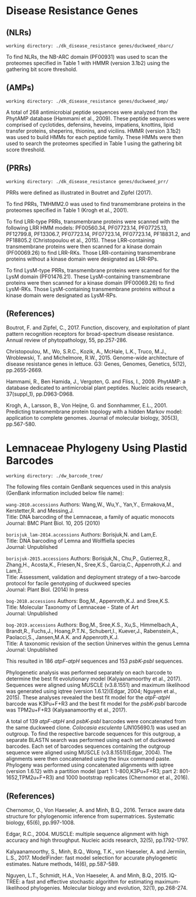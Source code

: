 # Disease Resistance Genes

## (NLRs)

`working directory: ./dk_disease_resistance genes/duckweed_nbarc/`

To find NLRs, the NB-ARC domain (PF00931) was used to scan the proteomes specified in Table 1 with HMMR (version 3.1b2) using the gathering bit score threshold.

## (AMPs)

`working directory: ./dk_disease_resistance genes/duckweed_amp/`

A total of 268 antimicrobial peptide sequences were analyzed from the PhytAMP database (Hammami et al., 2009). These peptide sequences were comprised of cyclotides, defensins, heveins, impatiens, knottins, lipid transfer proteins, sheperins, thionins, and vicilins. HMMR (version 3.1b2) was used to build HMMs for each peptide family. These HMMs were then used to search the proteomes specified in Table 1 using the gathering bit score threshold.
 
## (PRRs)

`working directory: ./dk_disease_resistance genes/duckweed_prr/`

PRRs were defined as illustrated in Boutret and Zipfel (2017).
 
To find PRRs, TMHMM2.0 was used to find transmembrane proteins in the proteomes specified in Table 1 (Krogh et al., 2001).

To find LRR-type PRRs, transmembrane proteins were scanned with the following LRR HMM models: PF00560.34, PF07723.14, PF07725.13, PF12799.8, PF13306.7, PF07723.14, PF07723.14, PF07723.14, PF18831.2, and PF18805.2 (Christopoulou et al., 2015). These LRR-containing transmembrane proteins were then scanned for a kinase domain (PF00069.26) to find LRR-RKs. Those LRR-containing transmembrane proteins without a kinase domain were designated as LRR-RPs.

To find LysM-type PRRs, transmembrane proteins were scanned for the LysM domain (PF01476.21). These LysM-containing transmembrane proteins were then scanned for a kinase domain (PF00069.26) to find LysM-RKs. Those LysM-containing transmembrane proteins without a kinase domain were designated as LysM-RPs.

## (References)

Boutrot, F. and Zipfel, C., 2017. Function, discovery, and exploitation of plant pattern recognition receptors for broad-spectrum disease resistance. Annual review of phytopathology, 55, pp.257-286.

Christopoulou, M., Wo, S.R.C., Kozik, A., McHale, L.K., Truco, M.J., Wroblewski, T. and Michelmore, R.W., 2015. Genome-wide architecture of disease resistance genes in lettuce. G3: Genes, Genomes, Genetics, 5(12), pp.2655-2669.

Hammami, R., Ben Hamida, J., Vergoten, G. and Fliss, I., 2009. PhytAMP: a database dedicated to antimicrobial plant peptides. Nucleic acids research, 37(suppl_1), pp.D963-D968.

Krogh, A., Larsson, B., Von Heijne, G. and Sonnhammer, E.L., 2001. Predicting transmembrane protein topology with a hidden Markov model: application to complete genomes. Journal of molecular biology, 305(3), pp.567-580.

# Lemnaceae Phylogeny Using Plastid Barcodes

`working directory: ./dw_barcode_tree/`

The following files contain GenBank sequences used in this analysis (GenBank information included below file name):

`wang-2010.accessions` 
Authors: Wang,W., Wu,Y., Yan,Y., Ermakova,M., Kerstetter,R. and Messing,J. <br />
Title:   DNA barcoding of the Lemnaceae, a family of aquatic monocots <br />
Journal: BMC Plant Biol. 10, 205 (2010) <br />

`borisjuk_lam-2014.accessions`
Authors: Borisjuk,N. and Lam,E. <br />
Title:   DNA barcoding of Lemna and Wolffiella species <br />
Journal: Unpublished <br />

`borisjuk-2015.accessions` 
Authors: Borisjuk,N., Chu,P., Gutierrez,R., Zhang,H., Acosta,K., Friesen,N., Sree,K.S., Garcia,C., Appenroth,K.J. and Lam,E. <br />
Title:   Assessment, validation and deployment strategy of a two-barcode protocol for facile genotyping of duckweed species <br />
Journal: Plant Biol. (2014) In press <br />

`bog-2018.accessions` 
Authors: Bog,M., Appenroth,K.J. and Sree,K.S. <br />
Title:   Molecular Taxonomy of Lemnaceae - State of Art <br />
Journal: Unpublished <br />

`bog-2019.accessions` 
Authors: Bog,M., Sree,K.S., Xu,S., Himmelbach,A., Brandt,R., Fuchs,J., Hoang,P.T.N., Schubert,I., Kuever,J., Rabenstein,A., Paolacci,S., Jansen,M.A.K. and Appenroth,K.J. <br />
Title:   A taxonomic revision of the section Uninerves within the genus Lemna <br />
Journal: Unpublished <br />

This resulted in 186 _atpF-atpH_ sequences and 153 _psbK-psbI_ sequences.

Phylogenetic analysis was performed separately on each barcode to determine the best fit evolutionary model (Kalyaanamoorthy et al., 2017). Sequences were aligned using MUSCLE (v3.8.1551) and maximum likelihood was generated using iqtree (version 1.6.12)(Edgar, 2004; Nguyen et al., 2015). These analyses revealed the best fit model for the _atpF-atpH_ barcode was K3Pu+F+R3 and the best fit model for the _psbK-psbI_ barcode was TPM2u+F+R3 (Kalyaanamoorthy et al., 2017).

A total of 139 _atpF-atpH_ and _psbK-psbI_ barcodes were concatenated from the same duckweed clone. _Colocasia esculenta_ (JN105690.1) was used an outgroup. To find the respective barcode sequences for this outgroup, a separate BLASTN search was performed using each set of duckweed barcodes. Each set of barcodes sequences containing the outgroup sequence were aligned using MUSCLE (v3.8.1551)(Edgar, 2004). The alignments were then concatenated using the linux command paste. Phylogeny was performed using concatenated alignments with iqtree (version 1.6.12) with a partition model (part 1: 1-800,K3Pu+F+R3; part 2: 801-1652,TPM2u+F+R3) and 1000 bootstrap replicates (Chernomor et al., 2016).


## (References)

Chernomor, O., Von Haeseler, A. and Minh, B.Q., 2016. Terrace aware data structure for phylogenomic inference from supermatrices. Systematic biology, 65(6), pp.997-1008.

Edgar, R.C., 2004. MUSCLE: multiple sequence alignment with high accuracy and high throughput. Nucleic acids research, 32(5), pp.1792-1797.

Kalyaanamoorthy, S., Minh, B.Q., Wong, T.K., von Haeseler, A. and Jermiin, L.S., 2017. ModelFinder: fast model selection for accurate phylogenetic estimates. Nature methods, 14(6), pp.587-589.

Nguyen, L.T., Schmidt, H.A., Von Haeseler, A. and Minh, B.Q., 2015. IQ-TREE: a fast and effective stochastic algorithm for estimating maximum-likelihood phylogenies. Molecular biology and evolution, 32(1), pp.268-274.
